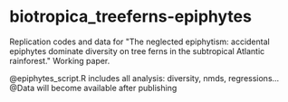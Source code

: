 # biotropica_treeferns-epiphytes
Replication codes and data for "The neglected epiphytism: accidental epiphytes dominate diversity on tree ferns in the subtropical Atlantic rainforest." Working paper.

@epiphytes_script.R includes all analysis: diversity, nmds, regressions...
@Data will become available after publishing
